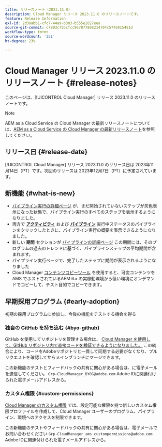 ```yaml
---
title: リリースノート（2023.11.0）
description: Cloud Manager リリース 2023.11.0 のリリースノートです。
feature: Release Information
exl-id: 2d38abb1-cfc7-44a9-b303-b555e2827eea
source-git-commit: c7803c75bcfcc967877808214704c5746015481d
workflow-type: tm+mt
source-wordcount: '351'
ht-degree: 23%

---
```



# Cloud Manager リリース 2023.11.0 のリリースノート {#release-notes}

このページは、[!UICONTROL Cloud Manager] リリース 2023.11.0 のリリースノートです。

>[!NOTE]
>
>AEM as a Cloud Service の Cloud Manager の最新リリースノートについては、[AEM as a Cloud Service の Cloud Manager の最新リリースノート](https://experienceleague.adobe.com/docs/experience-manager-cloud-service/content/implementing/using-cloud-manager/release-notes-cloud-manager/release-notes-cm-current.html?lang=ja)を参照してください。

## リリース日 {#release-date}

[!UICONTROL Cloud Manager] リリース 2023.11.0 のリリース日は 2023年11月14日（PT）です。次回のリリースは 2023年12月7日（PT）に予定されています。

## 新機能 {#what-is-new}

* [パイプライン実行の詳細ページ](/help/using/managing-pipelines.md#view-details) が、まだ開始されていないステップが灰色表示になった状態で、パイプライン実行のすべてのステップを表示するようになりました。
* 両方で **[アクティビティ](/help/using/managing-pipelines.md#activity)** および **[パイプライン](/help/using/managing-pipelines.md#pipelines)** 実行中ステータスのパイプラインをクリックしたときに、パイプライン実行の概要を表示できるようになりました。
* 新しい **期間** セクションが [パイプラインの詳細ページ](/help/using/managing-pipelines.md#view-details) この期間には、そのプログラムの過去のトレンドに基づく、パイプラインステップの平均期間が含まれます。
* パイプライン実行ページで、完了したステップに期間が表示されるようになりました
* Cloud Manager [コンテンツコピーツール](/help/using/content-copy.md) を使用すると、可変コンテンツを AMS でホストされているAEM 6.x の実稼動環境から低い環境にオンデマンドでコピーして、テスト目的でコピーできます。

## 早期採用プログラム {#early-adoption}

初期の採用プログラムに参加し、今後の機能をテストする機会を得る

### 独自の GitHub を持ち込む {#byo-github}

GitHub を使用してリポジトリを管理する場合は、 [Cloud Manager を使用して、GitHub リポジトリ内で直接コードを検証できるようになりました。](/help/managing-code/byo-github.md) この統合により、コードをAdobeリポジトリと一貫して同期する必要がなくなり、プルリクエストを確認してからメインブランチにマージできます。

この新機能のテストとフィードバックの共有に関心がある場合は、に電子メールを送信してください。 `Grp-CloudManager_BYOG@adobe.com` Adobe IDに関連付けられた電子メールアドレスから。

### カスタム権限 {#custom-permissions}

[Cloud Manager のカスタム権限](/help/using/custom-permissions.md) では、設定可能な権限を持つ新しいカスタム権限プロファイルを作成して、Cloud Manager ユーザーのプログラム、パイプライン、環境へのアクセスを制限できます。

この新機能のテストやフィードバックの共有に関心がある場合は、電子メールでお問い合わせください `Grp-CloudManager_ams_custompermissions@adobe.com` Adobe IDに関連付けられた電子メールアドレスから。
